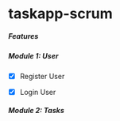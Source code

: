 # taskapp-scrum


##### Features

##### Module 1: User

-[x] Register User
-[x] Login User


##### Module 2: Tasks
